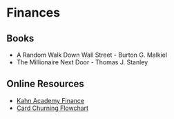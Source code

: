 # Finances

## Books

- A Random Walk Down Wall Street - Burton G. Malkiel
- The Millionaire Next Door - Thomas J. Stanley

## Online Resources

- [Kahn Academy Finance](https://www.khanacademy.org/economics-finance-domain/core-finance)
- [Card Churning Flowchart](https://kevlarlover.s3.us-east-2.amazonaws.com/Card+Recommendation+Flowchart+v15.html)

